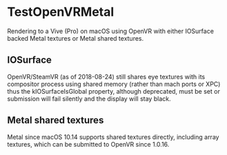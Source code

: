 # TestOpenVRMetal
Rendering to a Vive (Pro) on macOS using OpenVR with either IOSurface backed Metal textures or Metal shared textures.

## IOSurface
OpenVR/SteamVR (as of 2018-08-24) still shares eye textures with its compositor process using shared memory (rather than mach ports or XPC) thus the kIOSurfaceIsGlobal property, although deprecated, must be set or submission will fail silently and the display will stay black.

## Metal shared textures
Metal since macOS 10.14 supports shared textures directly, including array textures, which can be submitted to OpenVR since 1.0.16.
